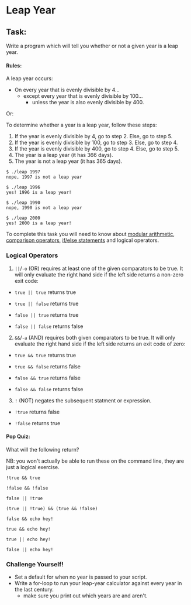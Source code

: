 # Leap Year

## Task:
Write a program which will tell you whether or not a given year is a leap year.
#### Rules:

A leap year occurs:

- On every year that is evenly divisible by 4...
  - except every year that is evenly divisible by 100...
    - unless the year is also evenly divisible by 400.

Or:

To determine whether a year is a leap year, follow these steps:

1. If the year is evenly divisible by 4, go to step 2. Else, go to step 5.
2. If the year is evenly divisible by 100, go to step 3. Else, go to step 4.
3. If the year is evenly divisible by 400, go to step 4. Else, go to step 5.
4. The year is a leap year (it has 366 days).
5. The year is not a leap year (it has 365 days).
```
$ ./leap 1997
nope, 1997 is not a leap year

$ ./leap 1996
yes! 1996 is a leap year!

$ ./leap 1990
nope, 1990 is not a leap year

$ ./leap 2000
yes! 2000 is a leap year!
```

To complete this task you will need to know about [modular arithmetic](https://betterexplained.com/articles/fun-with-modular-arithmetic/),
[comparison operators](https://www.tutorialspoint.com/unix/unix-basic-operators.htm), [if/else statements](http://ryanstutorials.net/bash-scripting-tutorial/bash-if-statements.php) and logical operators.

### Logical Operators

1. `||`/`-o` (OR) requires at least one of the given comparators to be true. It will only evaluate the right hand side
if the left side returns a non-zero exit code:

  - `true || true` returns true

  - `true || false` returns true

  - `false || true` returns true

  - `false || false` returns false

2. `&&`/`-a` (AND) requires both given comparators to be true. It will only evaluate the right hand side if the left side
returns an exit code of zero:

  - `true && true` returns true

  - `true && false` returns false

  - `false && true` returns false

  - `false && false` returns false

3. `!` (NOT) negates the subsequent statment or expression.

  - `!true` returns false

  - `!false` returns true

#### Pop Quiz:

What will the following return?

NB: you won't actually be able to run these on the command line,
they are just a logical exercise.

```
!true && true

!false && !false

false || !true

(true || !true) && (true && !false)

false && echo hey!

true && echo hey!

true || echo hey!

false || echo hey!
```

### Challenge Yourself!
- Set a default for when no year is passed to your script.
- Write a for-loop to run your leap-year calculator against every year in the last century.
  - make sure you print out which years are and aren't.
